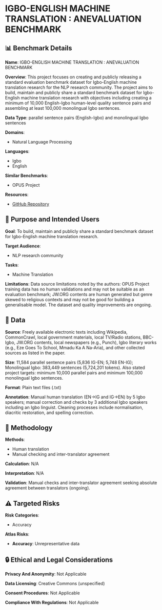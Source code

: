 # IGBO-ENGLISH MACHINE TRANSLATION : ANEVALUATION BENCHMARK

## 📊 Benchmark Details

**Name**: IGBO-ENGLISH MACHINE TRANSLATION : ANEVALUATION BENCHMARK

**Overview**: This project focuses on creating and publicly releasing a standard evaluation benchmark dataset for Igbo-English machine translation research for the NLP research community. The project aims to build, maintain and publicly share a standard benchmark dataset for Igbo-English machine translation research with objectives including creating a minimum of 10,000 English-Igbo human-level quality sentence pairs and assembling at least 100,000 monolingual Igbo sentences.

**Data Type**: parallel sentence pairs (English-Igbo) and monolingual Igbo sentences

**Domains**:
- Natural Language Processing

**Languages**:
- Igbo
- English

**Similar Benchmarks**:
- OPUS Project

**Resources**:
- [GitHub Repository](https://github.com/IgnatiusEzeani/IGBONLP/tree/master/ig_en_mt)

## 🎯 Purpose and Intended Users

**Goal**: To build, maintain and publicly share a standard benchmark dataset for Igbo-English machine translation research.

**Target Audience**:
- NLP research community

**Tasks**:
- Machine Translation

**Limitations**: Data source limitations noted by the authors: OPUS Project training data has no human validations and may not be suitable as an evaluation benchmark; JW.ORG contents are human generated but genre skewed to religious contexts and may not be good for building a generalisable model. The dataset and quality improvements are ongoing.

## 💾 Data

**Source**: Freely available electronic texts including Wikipedia, CommonCrawl, local government materials, local TV/Radio stations, BBC-Igbo, JW.ORG contents, local newspapers (e.g., Punch), Igbo literary works (e.g., Eze Goes To School, Mmadu Ka A Na-Aria), and other collected sources as listed in the paper.

**Size**: 11,584 parallel sentence pairs (5,836 IG-EN; 5,748 EN-IG); Monolingual Igbo: 383,449 sentences (5,724,201 tokens). Also stated project targets: minimum 10,000 parallel pairs and minimum 100,000 monolingual Igbo sentences.

**Format**: Plain text files (.txt)

**Annotation**: Manual human translation (EN→IG and IG→EN) by 5 Igbo speakers; manual correction and checks by 3 additional Igbo speakers including an Igbo linguist. Cleaning processes include normalisation, diacritic restoration, and spelling correction.

## 🔬 Methodology

**Methods**:
- Human translation
- Manual checking and inter-translator agreement

**Calculation**: N/A

**Interpretation**: N/A

**Validation**: Manual checks and inter-translator agreement seeking absolute agreement between translators (ongoing).

## ⚠️ Targeted Risks

**Risk Categories**:
- Accuracy

**Atlas Risks**:
- **Accuracy**: Unrepresentative data

## 🔒 Ethical and Legal Considerations

**Privacy And Anonymity**: Not Applicable

**Data Licensing**: Creative Commons (unspecified)

**Consent Procedures**: Not Applicable

**Compliance With Regulations**: Not Applicable
